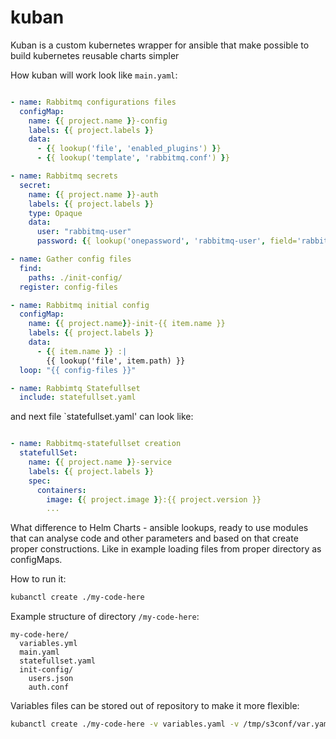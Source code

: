 # kuban
Kuban is a custom kubernetes wrapper for ansible that make possible to build kubernetes reusable charts simpler


How kuban will work look like `main.yaml`:
```yaml

- name: Rabbitmq configurations files
  configMap:
    name: {{ project.name }}-config
    labels: {{ project.labels }}
    data:
      - {{ lookup('file', 'enabled_plugins') }}
      - {{ lookup('template', 'rabbitmq.conf') }}

- name: Rabbitmq secrets
  secret:
    name: {{ project.name }}-auth
    labels: {{ project.labels }}
    type: Opaque
    data: 
      user: "rabbitmq-user"
      password: {{ lookup('onepassword', 'rabbitmq-user', field='rabbitmq-password') }}

- name: Gather config files
  find:
    paths: ./init-config/
  register: config-files

- name: Rabbitmq initial config
  configMap:
    name: {{ project.name}}-init-{{ item.name }}
    labels: {{ project.labels }}
    data:
      - {{ item.name }} :|
        {{ lookup('file', item.path) }}
  loop: "{{ config-files }}"

- name: Rabbimtq Statefullset
  include: statefullset.yaml

```

and next file `statefullset.yaml' can look like:

```yaml

- name: Rabbitmq-statefullset creation
  statefullSet:
    name: {{ project.name }}-service
    labels: {{ project.labels }}
    spec: 
      containers:
        image: {{ project.image }}:{{ project.version }}
        ...

```

What difference to Helm Charts - ansible lookups, ready to use modules that can analyse code and other parameters and based on that create proper constructions. Like in example loading files from proper directory as configMaps.

How to run it:
```bash
kubanctl create ./my-code-here
```

Example structure of directory `/my-code-here`:
```
my-code-here/
  variables.yml
  main.yaml
  statefullset.yaml
  init-config/
    users.json
    auth.conf
```

Variables files can be stored out of repository to make it more flexible:
```bash
kubanctl create ./my-code-here -v variables.yaml -v /tmp/s3conf/var.yaml
```
